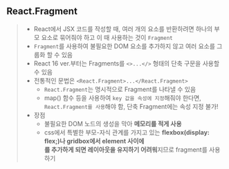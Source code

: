 ## React.Fragment

> - React에서 JSX 코드를 작성할 때, 여러 개의 요소를 반환하려면 하나의 부모 요소로 묶어줘야 하고 이 때 사용하는 것이 `Fragment`
> - `Fragment`를 사용하여 불필요한 DOM 요소를 추가하지 않고 여러 요소를 그룹화 할 수 있음
> - React 16 ver.부터는 Fragments를 `<>...</>` 형태의 단축 구문을 사용할 수 있음
> - 전통적인 문법은 `<React.Fragment>...</React.Fragment>`
>   - `React.Fragment`는 명시적으로 Fragment를 나타낼 수 있음
>   - map() 함수 등을 사용하여 `key 값을 속성에 지정`해줘야 한다면, `React.Fragment를 사용`해야 함, 단축 Fragment에는 속성 지정 불가!
> - 장점
>   - 불필요한 DOM 노드의 생성을 막아 **메모리를 적게 사용**
>   - css에서 특별한 부모-자식 관계를 가지고 있는 **flexbox(display: flex;)나 gridbox에서 element 사이에 <div>를 추가하게 되면 레이아웃을 유지하기 어려워**지므로 fragment를 사용하기

<br />
